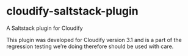 cloudify-saltstack-plugin
=========================

A Saltstack plugin for Cloudify

This plugin was developed for Cloudify version 3.1 and is a part of the regression testing we’re doing therefore should be used with care. 
